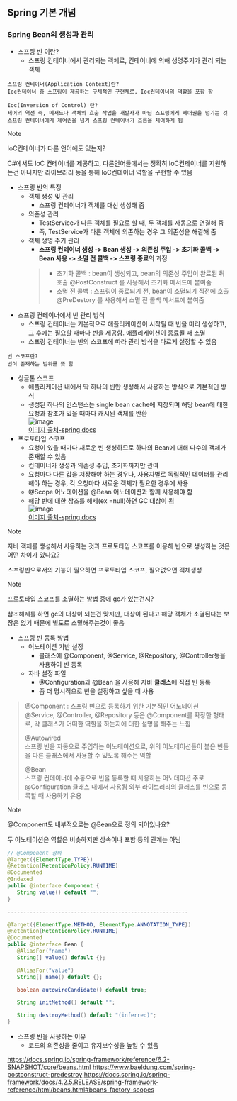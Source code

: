 ## Spring 기본 개념
### Spring Bean의 생성과 관리

- 스프링 빈 이란?
  - 스프링 컨테이너에서 관리되는 객체로, 컨테이너에 의해 생명주기가 관리 되는 객체
```
스프링 컨테이너(Application Context)란?
Ioc컨테이너 중 스프링이 제공하는 구체적인 구현체로, Ioc컨테이너의 역할을 포함 함

Ioc(Inversion of Control) 란?
제어의 역전 즉, 메서드나 객체의 호출 작업을 개발자가 아닌 스프링에게 제어권을 넘기는 것
스프링 컨테이너에게 제어권을 넘겨 스프링 컨테이너가 흐름을 제어하게 됨
```
>[!Note]
> IoC컨테이너가 다른 언어에도 있는지?
> 
> C#에서도 IoC 컨테이너를 제공하고, 다른언어들에서는 정확히 IoC컨테이너를 지원하는건 아니지만 라이브러리 등을 통해 IoC컨테이너 역할을 구현할 수 있음
- 스프링 빈의 특징
  - 객체 생성 및 관리
    - 스프링 컨테이너가 객체를 대신 생성해 줌
  - 의존성 관리
    - TestService가 다른 객체를 필요로 할 때, 두 객체를 자동으로 연결해 줌
    - 즉, TestService가 다른 객체에 의존하는 경우 그 의존성을 해결해 줌
  - 객체 생명 주기 관리
    - **스프링 컨테이너 생성 -> Bean 생성 -> 의존성 주입 -> 초기화 콜백 -> Bean 사용 -> 소멸 전 콜백 -> 스프링 종료**의 과정
    >    - 초기화 콜백 : bean이 생성되고, bean의 의존성 주입이 완료된 뒤 호출
    >@PostConstruct 를 사용해서 초기화 메서드에 붙여줌
    >- 소멸 전 콜백 : 스프링이 종료되기 전, bean이 소멸되기 직전에 호출
    >  @PreDestory 를 사용해서 소멸 전 콜백 메서드에 붙여줌
- 스프링 컨테이너에서 빈 관리 방식
  - 스프링 컨테이너는 기본적으로 애플리케이션이 시작될 때 빈을 미리 생성하고, 그 후에는 필요할 때마다 빈을 제공함. 애플리케이션이 종료될 때 소멸
  - 스프링 컨테이너는 빈의 스코프에 따라 관리 방식을 다르게 설정할 수 있음
```
빈 스코프란?
빈이 존재하는 범위를 뜻 함
```
  - 싱글톤 스코프
    - 애플리케이션 내에서 딱 하나의 빈만 생성해서 사용하는 방식으로 기본적인 방식
    - 생성된 하나의 인스턴스는 single bean cache에 저장되며 해당 bean에 대한 요청과 참조가 있을 때마다 캐시된 객체를 반환<br>
      ![image](https://github.com/user-attachments/assets/749f2fba-262d-423e-aaae-0a8a3792d67a)<br>
    [이미지 출처-spring docs](https://docs.spring.io/spring-framework/reference/core/beans/factory-scopes.html, "spring docs")
  - 프로토타입 스코프
    - 요청이 있을 때마다 새로운 빈 생성하므로 하나의 Bean에 대해 다수의 객체가 존재할 수 있음
    - 컨테이너가 생성과 의존성 주입, 초기화까지만 관여
    - 요청마다 다른 값을 저장해야 하는 경우나, 사용자별로 독립적인 데이터를 관리해야 하는 경우, 각 요청마다 새로운 객체가 필요한 경우에 사용
    - @Scope 어노테이션을 @Bean 어노테이션과 함께 사용해야 함
    - 해당 빈에 대한 참조를 해제(ex =null)하면 GC 대상이 됨<br>
    ![image](https://github.com/user-attachments/assets/5354d77e-dc2b-4951-8556-3beebd24853b)<br>
    [이미지 출처-spring docs](https://docs.spring.io/spring-framework/reference/core/beans/factory-scopes.html, "spring docs")
> [!NOTE]
> 자바 객체를 생성해서 사용하는 것과 프로토타입 스코프를 이용해 빈으로 생성하는 것은 어떤 차이가 있나요?
>
> 스프링빈으로서의 기능이 필요하면 프로토타입 스코프, 필요없으면 객체생성

> [!NOTE]
> 프로토타입 스코프를 소멸하는 방법 중에 gc가 있는건지?
>
> 참조해제를 하면 gc의 대상이 되는건 맞지만, 대상이 된다고 해당 객체가 소멸된다는 보장은 없기 때문에 별도로 소멸해주는것이 좋음
- 스프링 빈 등록 방법
  - 어노테이션 기반 설정
    - 클래스에 @Component, @Service, @Repository, @Controller등을 사용하여 빈 등록
  - 자바 설정 파일
    - @Configuration과 @Bean 을 사용해 자바 **클래스**에 직접 빈 등록
    - 좀 더 명시적으로 빈을 설정하고 싶을 때 사용
>@Component : 
>스프링 빈으로 등록하기 위한 기본적인 어노테이션<br>
>@Service, @Controller, @Repository 등은 @Component를 확장한 형태로, 각 클래스가 어떠한 역할을 하는지에 대한 설명을 해주는 느낌
>
>@Autowired<br>
>스프링 빈을 자동으로 주입하는 어노테이션으로, 위의 어노테이션들이 붙은 빈들을 다른 클래스에서 사용할 수 있도록 해주는 역할
>
>@Bean<br>
>스프링 컨테이너에 수동으로 빈을 등록할 때 사용하는 어노테이션
>주로 @Configuration 클래스 내에서 사용됨
>외부 라이브러리의 클래스를 빈으로 등록할 때 사용하기 유용
>

> [!NOTE]
> @Component도 내부적으로는 @Bean으로 정의 되어있나요?
>
> 두 어노테이션은 역할은 비슷하지만 상속이나 포함 등의 관계는 아님
> ```java
> // @Component 정의
>@Target({ElementType.TYPE})
>@Retention(RetentionPolicy.RUNTIME)
>@Documented
>@Indexed
>public @interface Component {
>    String value() default "";
>}
> 
> ---------------------------------------------------------
>
>@Target({ElementType.METHOD, ElementType.ANNOTATION_TYPE})
>@Retention(RetentionPolicy.RUNTIME)
>@Documented
>public @interface Bean {
>    @AliasFor("name")
>    String[] value() default {};
>
>    @AliasFor("value")
>    String[] name() default {};
>
>    boolean autowireCandidate() default true;
>
>    String initMethod() default "";
>
>    String destroyMethod() default "(inferred)";
>}
>




- 스프링 빈을 사용하는 이유
  - 코드의 의존성을 줄이고 유지보수성을 높일 수 있음


https://docs.spring.io/spring-framework/reference/6.2-SNAPSHOT/core/beans.html
https://www.baeldung.com/spring-postconstruct-predestroy
https://docs.spring.io/spring-framework/docs/4.2.5.RELEASE/spring-framework-reference/html/beans.html#beans-factory-scopes

